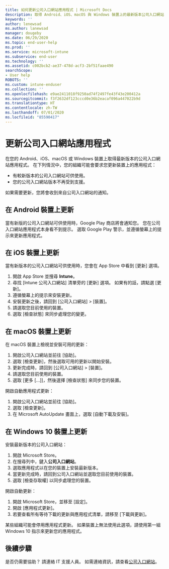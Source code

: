```yaml
---
title: 如何更新公司入口網站應用程式 | Microsoft Docs
description: 取得 Android、iOS、macOS 與 Windows 裝置上的最新版本公司入口網站應用程式。
keywords: ''
author: lenewsad
ms.author: lanewsad
manager: dougeby
ms.date: 06/29/2020
ms.topic: end-user-help
ms.prod: ''
ms.service: microsoft-intune
ms.subservice: end-user
ms.technology: ''
ms.assetid: c002bcb2-ae37-478d-acf3-2bf51faae490
searchScope:
- User help
ROBOTS: ''
ms.custom: intune-enduser
ms.collection: ''
ms.openlocfilehash: e9ae2411018f9250ad74f2497fe43f43e200412a
ms.sourcegitcommit: f3f2632df123cccd0e36b2eacaf096a447022b9d
ms.translationtype: HT
ms.contentlocale: zh-TW
ms.lasthandoff: 07/01/2020
ms.locfileid: "85590417"
---
```

# <a name="update-the-company-portal-app"></a>更新公司入口網站應用程式  
 
在您的 Android、iOS、macOS 或 Windows 裝置上取得最新版本的公司入口網站應用程式。 在下列情況中，您的組織可能會要求您更新裝置上的應用程式：  

* 有較新版本的公司入口網站可供使用。
* 您的公司入口網站版本不再受到支援。 

如果需要更新，您將會收到來自公司入口網站的通知。  

## <a name="update-on-android-device"></a>在 Android 裝置上更新  

當有新版的公司入口網站可供使用時，Google Play 商店將會通知您。 您在公司入口網站應用程式本身看不到提示。 選取 Google Play 警示，並遵循螢幕上的提示來更新應用程式。 

## <a name="update-on-ios-device"></a>在 iOS 裝置上更新  

當有新版本的公司入口網站可供使用時，您會在 App Store 中看到 [更新] 選項。 

1. 開啟 App Store 並搜尋 **Intune**。  
2. 尋找 [Intune 公司入口網站] 清單旁的 [更新] 選項。 如果有的話，請點選 [更新]。 
3. 遵循螢幕上的提示來安裝更新。
4. 安裝更新之後，請回到 [公司入口網站] > [裝置]。 
5. 請選取您目前使用的裝置。
6. 選取 [檢查狀態] 來同步處理您的變更。  

## <a name="update-on-macos-device"></a>在 macOS 裝置上更新  

在 macOS 裝置上檢視並安裝可用的更新： 

1. 開啟公司入口網站並前往 [協助]。  
2. 選取 [檢查更新]，然後選取可用的更新以開始安裝。  
4. 更新完成時，請回到 [公司入口網站] > [裝置]。 
5. 請選取您目前使用的裝置。
6. 選取 [更多 [...]]，然後選擇 [檢查狀態] 來同步您的裝置。  

開啟自動應用程式更新： 
1. 開啟公司入口網站並前往 [協助]。  
2. 選取 [檢查更新]。
3. 在 Microsoft AutoUpdate 畫面上，選取 [自動下載及安裝]。  


## <a name="update-on-windows-10-device"></a>在 Windows 10 裝置上更新  

安裝最新版本的公司入口網站： 
1. 開啟 Microsoft Store。
2. 在搜尋列中，鍵入**公司入口網站**。  
3. 選取應用程式以在您的裝置上安裝最新版本。 
4. 當更新完成時，請回到公司入口網站並選取您目前使用的裝置。
5. 選取 [檢查存取權] 以同步處理您的裝置。 

開啟自動更新：  
1. 開啟 Microsoft Store，並移至 [設定]。  
2. 開啟 [應用程式更新]。  
3. 若要查看所有等待下載的更新與應用程式清單，請移至 [下載與更新]。  

某些組織可能會停用應用程式更新。 如果裝置上無法使用此選項，請使用第一組 Windows 10 指示來更新您的應用程式。 

## <a name="next-steps"></a>後續步驟  

是否仍需要協助？ 請連絡 IT 支援人員。 如需連絡資訊，請查看[公司入口網站](https://go.microsoft.com/fwlink/?linkid=2010980)。

